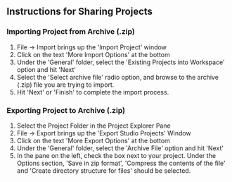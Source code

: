 ## Instructions for Sharing Projects

### Importing Project from Archive (.zip)
 1. File -> Import brings up the 'Import Project' window
 2. Click on the text 'More Import Options' at the bottom
 3. Under the 'General' folder, select the 'Existing Projects into Workspace' option and hit 'Next'
 4. Select the 'Select archive file' radio option, and browse to the archive (.zip) file you are trying to import.
 5. Hit 'Next' or 'Finish' to complete the import process.


### Exporting Project to Archive (.zip)
 1. Select the Project Folder in the Project Explorer Pane
 2. File -> Export brings up the 'Export Studio Projects' Window
 3. Click on the text 'More Export Options' at the bottom
 4. Under the 'General' folder, select the 'Archive File' option and hit 'Next'
 5. In the pane on the left, check the box next to your project. Under the Options section, 'Save in zip format', 'Compress the contents of the file' and 'Create directory structure for files' should be selected.
